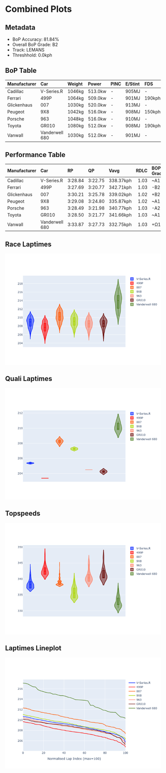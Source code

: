 # Combined Plots

## Metadata

- BoP Accuracy: 81.84%
- Overall BoP Grade: B2
- Track: LEMANS
- Threshhold: 0.0kph

## BoP Table
| Manufacturer   | Car            | Weight   | Power   | PINC   | E/Stint   | FDS    | RDP    | QDP    | TDP    |
|:---------------|:---------------|:---------|:--------|:-------|:----------|:-------|:-------|:-------|:-------|
| Cadillac       | V-Series.R     | 1046kg   | 513.0kw | -      | 905MJ     | -      | 38.01% | 28.57% | 13.28% |
| Ferrari        | 499P           | 1064kg   | 509.0kw | -      | 901MJ     | 190kph | 38.44% | 16.67% | 5.59%  |
| Glickenhaus    | 007            | 1030kg   | 520.0kw | -      | 913MJ     | -      | 36.08% | 57.14% | 16.80% |
| Peugeot        | 9X8            | 1042kg   | 516.0kw | -      | 908MJ     | 150kph | 37.23% | 50.00% | 14.95% |
| Porsche        | 963            | 1048kg   | 516.0kw | -      | 910MJ     | -      | 35.21% | 25.00% | 3.20%  |
| Toyota         | GR010          | 1080kg   | 512.0kw | -      | 908MJ     | 190kph | 37.75% | 40.00% | 2.44%  |
| Vanwall        | Vanderwell 680 | 1030kg   | 512.0kw | -      | 901MJ     | -      | 25.45% | 75.00% | 20.21% |

## Performance Table
| Manufacturer   | Car            | RP      | QP      | Vavg      |   RDLC | BOP-Grade   | Match   |
|:---------------|:---------------|:--------|:--------|:----------|-------:|:------------|:--------|
| Cadillac       | V-Series.R     | 3:28.84 | 3:22.75 | 338.37kph |   1.03 | ~A1         | 97.91%  |
| Ferrari        | 499P           | 3:27.69 | 3:20.77 | 342.71kph |   1.03 | -B2         | 82.38%  |
| Glickenhaus    | 007            | 3:30.21 | 3:25.78 | 339.02kph |   1.02 | +B2         | 84.23%  |
| Peugeot        | 9X8            | 3:29.08 | 3:24.80 | 335.87kph |   1.02 | ~A1         | 99.58%  |
| Porsche        | 963            | 3:28.49 | 3:21.98 | 340.77kph |   1.03 | -A2         | 94.48%  |
| Toyota         | GR010          | 3:28.50 | 3:21.77 | 341.66kph |   1.03 | ~A1         | 95.24%  |
| Vanwall        | Vanderwell 680 | 3:33.87 | 3:27.73 | 332.75kph |   1.03 | +Ω1         | 19.05%  |

## Race Laptimes
![Race Laptimes](images/race_violin.png)

## Quali Laptimes
![Quali Laptimes](images/quali_violin.png)

## Topspeeds
![Topspeeds](images/topspeed_violin.png)

## Laptimes Lineplot
![Laptimes Lineplot](images/laptime_line.png)

